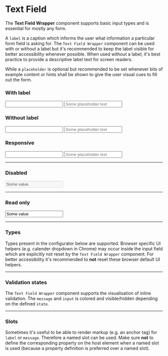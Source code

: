 # Text Field

The **Text Field Wrapper** component supports basic input types and is essential for mostly any form.

A `label` is a caption which informs the user what information a particular form field is asking for. The `Text Field Wrapper` component can be used with or without a label but it's recommended to keep the label visible for better accessibility whenever possible. When used without a label, it's best practice to provide a descriptive label text for screen readers.  

While a `placeholder` is optional but recommended to be set whenever bits of example content or hints shall be shown to give the user visual cues to fill out the form.

### With label

<Playground :childElementLayout="{spacing: 'block'}">    
  <p-text-field-wrapper label="Some label">
    <input type="text" name="some-name"/>
  </p-text-field-wrapper>
  <p-text-field-wrapper label="Some label">
    <input type="text" name="some-name" placeholder="Some placeholder text"/>
  </p-text-field-wrapper>
</Playground>

### Without label

<Playground :childElementLayout="{spacing: 'block'}">    
  <p-text-field-wrapper label="Some label" hide-label="true">
    <input type="text" name="some-name"/>
  </p-text-field-wrapper>
  <p-text-field-wrapper label="Some label" hide-label="true">
    <input type="text" name="some-name" placeholder="Some placeholder text"/>
  </p-text-field-wrapper>
</Playground>

### Responsive

<Playground :childElementLayout="{spacing: 'block'}">    
  <p-text-field-wrapper label="Some label" hide-label="{ base: true, l: false }">
    <input type="text" name="some-name"/>
  </p-text-field-wrapper>
  <p-text-field-wrapper label="Some label" hide-label="{ base: true, l: false }">
    <input type="text" name="some-name" placeholder="Some placeholder text"/>
  </p-text-field-wrapper>
</Playground>

---

### Disabled

<Playground>    
  <p-text-field-wrapper label="Some label">
    <input type="text" name="some-name" value="Some value" disabled="disabled" />
  </p-text-field-wrapper>
</Playground>

---

### Read only

<Playground>    
  <p-text-field-wrapper label="Some label">
    <input type="text" name="some-name" value="Some value" readonly="readonly" />
  </p-text-field-wrapper>
</Playground>

---

### Types

Types present in the configurator below are supported. Browser specific UI helpers (e.g. calender dropdown in Chrome) may occur inside the input field which are explicitly not reset by the `Text Field Wrapper` component.
For better accessibility it's recommended to **not** reset these browser default UI helpers.

<Playground>
  <template #configurator>
    <select v-model="type">
      <option disabled>Select a type</option>
      <option value="text">Text</option>
      <option value="password">Password</option>
      <option value="number">Number</option>
      <option value="email">Email</option>
      <option value="tel">Tel</option>
      <option value="search">Search</option>
      <option value="url">Url</option>
      <option value="date">Date</option>
      <option value="time">Time</option>
      <option value="month">Month</option>
      <option value="week">Week</option>
    </select>
  </template>
  <template>
    <p-text-field-wrapper label="Some label">
      <input :type="type" name="some-name"/>
    </p-text-field-wrapper>
  </template>
</Playground>

---

### Validation states

The `Text Field Wrapper` component supports the visualisation of inline validation. The `message` and `input` is colored and visible/hidden depending on the defined `state`.

<Playground>
  <template #configurator>
    <select v-model="state">
      <option disabled>Select a validation state</option>
      <option value="error">Error</option>
      <option value="success">Success</option>
      <option value="none">None</option>
    </select>
  </template>
  <template>
    <p-text-field-wrapper label="Some label" :state="state" :message="state !== 'none' ? `Some ${state} validation message.` : ''">
      <input type="text" name="some-name" />
    </p-text-field-wrapper>
  </template>
</Playground>

---

### Slots

Sometimes it's useful to be able to render markup (e.g. an anchor tag) for `label` or `message`. Therefore a named slot can be used. Make sure **not** to define the corresponding property on the host element when a named slot is used (because a property definition is preferred over a named slot).

<Playground>
  <template>
    <p-text-field-wrapper state="error">
      <span slot="label">Some label with a <a href="https://designsystem.porsche.com">link</a>.</span>
      <input type="text" name="some-name" placeholder="Some placeholder"/>
      <span slot="message">Some error message with a <a href="https://designsystem.porsche.com">link</a>.</span>
    </p-text-field-wrapper>
  </template>
</Playground>

<script lang="ts">
  import { Component, Vue } from 'vue-property-decorator';
  
  @Component
  export default class PlaygroundTextFieldWrapper extends Vue {
    public type: string = 'text';
    public state: string = 'error';
  }
</script>
